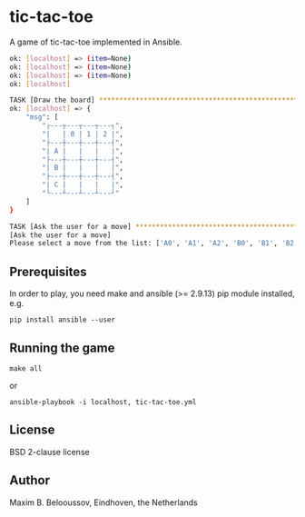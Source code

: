 # tic-tac-toe

A game of tic-tac-toe implemented in Ansible.

```bash
ok: [localhost] => (item=None)
ok: [localhost] => (item=None)
ok: [localhost] => (item=None)
ok: [localhost]

TASK [Draw the board] **********************************************************
ok: [localhost] => {
    "msg": [
        "┌---┬---┬---┬---┐",
        "|   | 0 | 1 | 2 |",
        "├---┼---┼---┼---┤",
        "| A |   |   |   |",
        "├---┼---┼---┼---┤",
        "| B |   |   |   |",
        "├---┼---┼---┼---┤",
        "| C |   |   |   |",
        "└---┴---┴---┴---┘"
    ]
}

TASK [Ask the user for a move] *************************************************
[Ask the user for a move]
Please select a move from the list: ['A0', 'A1', 'A2', 'B0', 'B1', 'B2', 'C0', 'C1', 'C2']: :
```

## Prerequisites

In order to play, you need make and ansible (>= 2.9.13) pip module installed, e.g.

`pip install ansible --user`

## Running the game

`make all`

or

`ansible-playbook -i localhost, tic-tac-toe.yml`

## License

BSD 2-clause license

## Author

Maxim B. Belooussov, Eindhoven, the Netherlands
